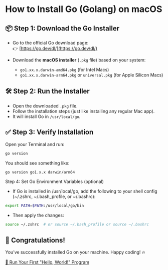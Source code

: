# How to Install Go (Golang) on macOS

## 📦 Step 1: Download the Go Installer

- Go to the official Go download page:  
  👉 [https://go.dev/dl/](https://go.dev/dl/)

- Download the **macOS installer** (`.pkg` file) based on your system:
  - `go1.xx.x.darwin-amd64.pkg` (for Intel Macs)
  - `go1.xx.x.darwin-arm64.pkg` or `universal.pkg` (for Apple Silicon Macs)


## 🛠 Step 2: Run the Installer

- Open the downloaded `.pkg` file.
- Follow the installation steps (just like installing any regular Mac app).
- It will install Go in `/usr/local/go`.

## ✅ Step 3: Verify Installation

Open your Terminal and run:

```bash
go version
```
You should see something like:
```bash
go version go1.x.x darwin/arm64
```

Step 4: Set Go Environment Variables (optional)

- If Go is installed in /usr/local/go, add the following to your shell config (~/.zshrc, ~/.bash_profile, or ~/.bashrc):

```bash
export PATH=$PATH:/usr/local/go/bin
```
- Then apply the changes:
```bash
source ~/.zshrc  # or source ~/.bash_profile or source ~/.bashrc    
```

## 🎉 Congratulations!
You’ve successfully installed Go on your machine. Happy coding! 🔥

[🚀 Run Your First "Hello, World!" Program](../001-hello-world/explanation.md)

